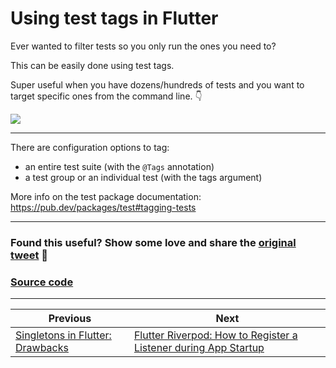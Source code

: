 # Using test tags in Flutter

Ever wanted to filter tests so you only run the ones you need to?

This can be easily done using test tags.

Super useful when you have dozens/hundreds of tests and you want to target specific ones from the command line. 👇

![](058.1-test-tags-flutter.png)

---

There are configuration options to tag:

- an entire test suite (with the `@Tags` annotation)
- a test group or an individual test (with the tags argument)

More info on the test package documentation: https://pub.dev/packages/test#tagging-tests

---

### Found this useful? Show some love and share the [original tweet](https://twitter.com/biz84/status/1543957714254053377) 🙏

### [Source code](main.dart)

---

| Previous | Next |
| -------- | ---- |
| [Singletons in Flutter: Drawbacks](../0057-singletons-flutter/index.md) | [Flutter Riverpod: How to Register a Listener during App Startup](../0059-register-listener-riverpod/index.md) |
